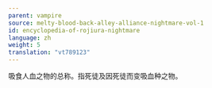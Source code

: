 ```yaml
---
parent: vampire
source: melty-blood-back-alley-alliance-nightmare-vol-1
id: encyclopedia-of-rojiura-nightmare
language: zh
weight: 5
translation: "vt789123"
---
```


吸食人血之物的总称。指死徒及因死徒而变吸血种之物。
